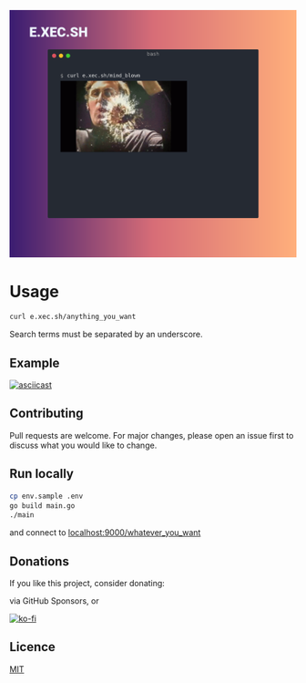 ![magic](/docs/e.xec.sh.png)

# Usage

```bash
curl e.xec.sh/anything_you_want
```

Search terms must be separated by an underscore.

## Example

[![asciicast](https://asciinema.org/a/2gLYFVrDt76XWIKjX5oNTMij6.svg)](https://asciinema.org/a/2gLYFVrDt76XWIKjX5oNTMij6)

## Contributing
Pull requests are welcome. For major changes, please open an issue first to discuss what you would like to change.

## Run locally

```bash
cp env.sample .env
go build main.go
./main
```
and connect to [localhost:9000/whatever_you_want](localhost:9000/whatever_you_want)


## Donations

If you like this project, consider donating:

via GitHub Sponsors, or

[![ko-fi](https://www.ko-fi.com/img/githubbutton_sm.svg)](https://ko-fi.com/J3J3173F6)


## Licence
[MIT](https://choosealicense.com/licenses/mit/)
